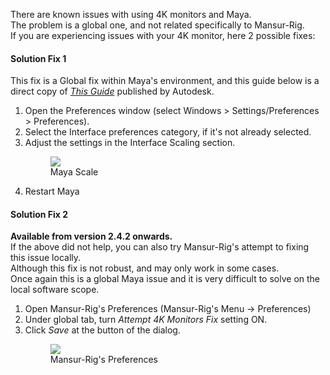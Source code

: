There are known issues with using 4K monitors and Maya.  
The problem is a global one, and not related specifically to Mansur-Rig.  
If you are experiencing issues with your 4K monitor, here 2 possible fixes:

#### Solution Fix 1
This fix is a Global fix within Maya's environment, and this guide below is a direct copy of [*This Guide*](https://help.autodesk.com/view/MAYAUL/2023/ENU/?guid=GUID-03BF2E0E-6FB1-438E-A238-3298994CFADB) published by Autodesk.

1. Open the Preferences window (select Windows > Settings/Preferences > Preferences).
2. Select the Interface preferences category, if it's not already selected.
3. Adjust the settings in the Interface Scaling section.
	<figure>
	  <img src="../userGuidesImages/4kMonitors/mayaScale.png"/>
	  <figcaption>Maya Scale</figcaption>
	</figure>
4. Restart Maya

#### Solution Fix 2
**Available from version 2.4.2 onwards.**  
If the above did not help, you can also try Mansur-Rig's attempt to fixing this issue locally.  
Although this fix is not robust, and may only work in some cases.  
Once again this is a global Maya issue and it is very difficult to solve on the local software scope.

1. Open Mansur-Rig's Preferences (Mansur-Rig's Menu -> Preferences)
2. Under global tab, turn *Attempt 4K Monitors Fix* setting ON.
3. Click *Save* at the button of the dialog.
	<figure>
	  <img src="../userGuidesImages/4kMonitors/attemp4KPref.png"/>
	  <figcaption>Mansur-Rig's Preferences</figcaption>
	</figure>
